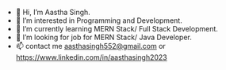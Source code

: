 - 👋 Hi, I’m Aastha Singh.
- 👀 I’m interested in Programming and Development.
- 🌱 I’m currently learning MERN Stack/ Full Stack Development.
- 💞️ I’m looking for job for MERN Stack/ Java Developer.
- 📫 contact me aasthasingh552@gmail.com or https://www.linkedin.com/in/aasthasingh2023

<!---
aasthasingh21/aasthasingh21 is a ✨ special ✨ repository because its `README.md` (this file) appears on your GitHub profile.
You can click the Preview link to take a look at your changes.
--->
